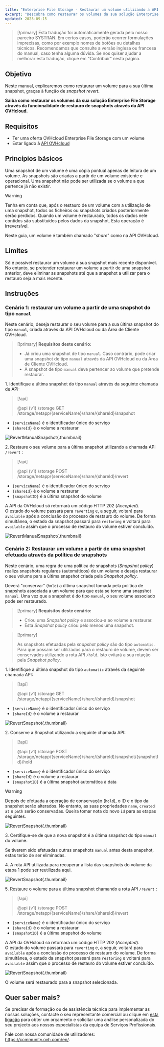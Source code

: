 ```yaml
---
title: "Enterprise File Storage - Restaurar um volume utilizando a API de restauro de snapshots"
excerpt: "Descubra como restaurar os volumes da sua solução Enterprise File Storage graças à funcionalidade de restauro de snapshots fornecida pela API OVHcloud"
updated: 2023-09-15
---
```


> [!primary]
> Esta tradução foi automaticamente gerada pelo nosso parceiro SYSTRAN. Em certos casos, poderão ocorrer formulações imprecisas, como por exemplo nomes de botões ou detalhes técnicos. Recomendamos que consulte a versão inglesa ou francesa do manual, caso tenha alguma dúvida. Se nos quiser ajudar a melhorar esta tradução, clique em "Contribuir" nesta página.
>

## Objetivo

Neste manual, explicaremos como restaurar um volume para a sua última snapshot, graças à função de *snapshot revert*.

**Saiba como restaurar os volumes da sua solução Enterprise File Storage através da funcionalidade de restauro de snapshots através da API OVHcloud.**

## Requisitos

- Ter uma oferta OVHcloud Enterprise File Storage com um volume
- Estar ligado à [API OVHcloud](https://api.ovh.com/)

## Princípios básicos

Uma snapshot de um volume é uma cópia pontual apenas de leitura de um volume.
As snapshots são criadas a partir de um volume existente e operacional. Uma snapshot não pode ser utilizada se o volume a que pertence já não existir.

> [!warning]
>
> Tenha em conta que, após o restauro de um volume com a utilização de uma snapshot, todos os ficheiros ou snapshots criados posteriormente serão perdidos. Quando um volume é restaurado, todos os dados nele contidos são substituídos pelos dados da snapshot. Esta operação é irreversível.
>

Neste guia, um volume é também chamado "*share*" como na API OVHcloud.

## Limites

Só é possível restaurar um volume à sua snapshot mais recente disponível. No entanto, se pretender restaurar um volume a partir de uma snapshot anterior, deve eliminar as snapshots até que a snapshot a utilizar para o restauro seja a mais recente.

## Instruções

### Cenário 1: restaurar um volume a partir de uma snapshot do tipo `manual`

Neste cenário, deseja restaurar o seu volume para a sua última snapshot do tipo `manual`, criada através da API OVHcloud ou da Área de Cliente OVHcloud.

> [!primary]
> **Requisitos deste cenário:**
>
> - Já criou uma snapshot de tipo `manual`. Caso contrário, pode criar uma snapshot de tipo `manual` através da API OVHcloud ou da Área de Cliente OVHcloud.
> - A snapshot de tipo `manual` deve pertencer ao volume que pretende restaurar.

1\. Identifique a última snapshot do tipo `manual` através da seguinte chamada de API:

> [!api]
>
> @api {v1} /storage GET /storage/netapp/{serviceName}/share/{shareId}/snapshot
>

- `{serviceName}` é o identificador único do serviço
- `{shareId}` é o volume a restaurar 

![RevertManualSnapshot](images/use_case_1_step_1.png){.thumbnail}

2\. Restaure o seu volume para a última snapshot utilizando a chamada API `/revert` : 

> [!api]
>
> @api {v1} /storage POST /storage/netapp/{serviceName}/share/{shareId}/revert
>

- `{serviceName}` é o identificador único do serviço
- `{shareId}` é o volume a restaurar
- `{snapshotID}` é a última snapshot do volume

A API da OVHcloud só retornará um código HTTP 202 (*Accepted*).<br>
O estado do volume passará para `reverting` e, a seguir, voltará para `available` após a conclusão do processo de restauro do volume. De forma simultânea, o estado da snapshot passará para `restoring` e voltará para `available` assim que o processo de restauro do volume estiver concluído.

![RevertManualSnapshot](images/use_case_1_step_2.png){.thumbnail}

### Cenário 2: Restaurar um volume a partir de uma snapshot efetuada através da política de snapshots

Neste cenário, uma regra de uma política de snapshots (*Snapshot policy*) realiza snapshots regulares (automáticos) de um volume e deseja restaurar o seu volume para a última snapshot criada pela *Snapshot policy*.

Deverá "conservar" (`hold`) a última snapshot tomada pela política de snapshots associada a um volume para que esta se torne uma snapshot `manual`. Uma vez que a snapshot é do tipo `manual`, o seu volume associado pode ser restaurado.

> [!primary]
> **Requisitos deste cenário:**
>
> - Criou uma *Snapshot policy* e associou-a ao volume a restaurar.
> - Esta *Snapshot policy* criou pelo menos uma snapshot.

> [!primary]
>
> As snapshots efetuadas pela *snapshot policy* são do tipo `automatic`. Para que possam ser utilizados para o restauro de volume, devem ser conservados utilizando a rota API `/hold`. Isto evitará a sua rotação pela *Snapshot policy*.
>

1\. Identifique a última snapshot do tipo `automatic` através da seguinte chamada API:

> [!api]
>
> @api {v1} /storage GET /storage/netapp/{serviceName}/share/{shareId}/snapshot
>

- `{serviceName}` é o identificador único do serviço
- `{shareId}` é o volume a restaurar

![RevertSnapshot](images/use_case_2_step_1.png){.thumbnail}

2\. Conserve a Snapshot utilizando a seguinte chamada API: 

> [!api]
>
> @api {v1} /storage POST /storage/netapp/{serviceName}/share/{shareId}/snapshot/{snapshotId}/hold

- `{serviceName}` é o identificador único do serviço
- `{shareId}` é o volume a restaurar
- `{snapshotID}` é a última snapshot automática à data

> [!warning]
>
> Depois de efetuada a operação de conservação (`hold`), o ID e o tipo da snapshot serão alterados. No entanto, as suas propriedades `name`, `created at` e `path` serão conservadas. Queira tomar nota do novo `id` para as etapas seguintes.
>

![RevertSnapshot](images/use_case_2_step_2.png){.thumbnail}

3\. Certifique-se de que a nova snapshot é a última snapshot do tipo `manual` do volume.

Se tiverem sido efetuadas outras snapshots `manual` antes desta snapshot, estas terão de ser eliminadas.

4\. A rota API utilizada para recuperar a lista das snapshots do volume da etapa 1 pode ser reutilizada aqui.

![RevertSnapshot](images/use_case_2_step_3.png){.thumbnail}

5\. Restaure o volume para a última snapshot chamando a rota API `/revert` :

> [!api]
>
> @api {v1} /storage POST /storage/netapp/{serviceName}/share/{shareId}/revert
>

- `{serviceName}` é o identificador único do serviço
- `{shareId}` é o volume a restaurar
- `{snapshotID}` é a última snapshot do volume

A API da OVHcloud só retornará um código HTTP 202 (*Accepted*).<br>
O estado do volume passará para `reverting` e, a seguir, voltará para `available` após a conclusão do processo de restauro do volume. De forma simultânea, o estado da snapshot passará para `restoring` e voltará para `available` assim que o processo de restauro do volume estiver concluído.

![RevertSnapshot](images/use_case_2_step_4.png){.thumbnail}

O volume será restaurado para a snapshot selecionada.

## Quer saber mais? <a name="go-further"></a>

Se precisar de formação ou de assistência técnica para implementar as nossas soluções, contacte o seu representante comercial ou clique em [esta ligação](https://www.ovhcloud.com/pt/professional-services/) para obter um orçamento e solicitar uma análise personalizada do seu projecto aos nossos especialistas da equipa de Serviços Profissionais.

Fale com nossa comunidade de utilizadores: <https://community.ovh.com/en/>.
